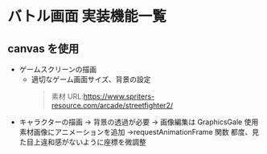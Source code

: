 # バトル画面 実装機能一覧

## canvas を使用

- ゲームスクリーンの描画
  - 適切なゲーム画面サイズ、背景の設定
    > 素材 URL:https://www.spriters-resource.com/arcade/streetfighter2/
- キャラクターの描画
  → 背景の透過が必要 → 画像編集は GraphicsGale 使用
  素材画像にアニメーションを追加
  →requestAnimationFrame 関数
  都度、見た目上違和感がないように座標を微調整

